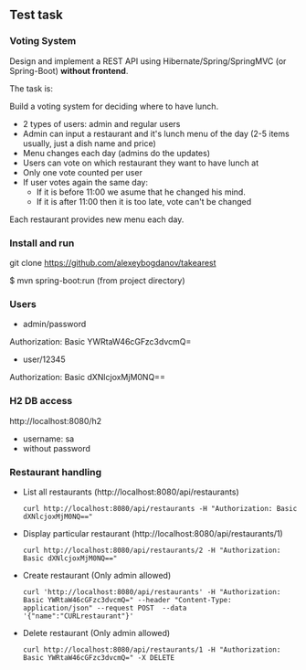 ## Test task
### Voting System

Design and implement a REST API using Hibernate/Spring/SpringMVC (or Spring-Boot) **without frontend**.

The task is:

Build a voting system for deciding where to have lunch.

 * 2 types of users: admin and regular users
 * Admin can input a restaurant and it's lunch menu of the day (2-5 items usually, just a dish name and price)
 * Menu changes each day (admins do the updates)
 * Users can vote on which restaurant they want to have lunch at
 * Only one vote counted per user
 * If user votes again the same day:
    - If it is before 11:00 we asume that he changed his mind.
    - If it is after 11:00 then it is too late, vote can't be changed

Each restaurant provides new menu each day.

### Install and run

git clone https://github.com/alexeybogdanov/takearest

$ mvn spring-boot:run (from project directory)

### Users
* admin/password 

Authorization: Basic YWRtaW46cGFzc3dvcmQ=

* user/12345

Authorization: Basic dXNlcjoxMjM0NQ==

### H2 DB access
http://localhost:8080/h2

* username: sa
* without password

### Restaurant handling 

* List all restaurants (http://localhost:8080/api/restaurants)

    `curl http://localhost:8080/api/restaurants -H "Authorization: Basic dXNlcjoxMjM0NQ=="`
 

* Display particular restaurant (http://localhost:8080/api/restaurants/1)

    `curl http://localhost:8080/api/restaurants/2 -H "Authorization: Basic dXNlcjoxMjM0NQ=="`
    
* Create restaurant (Only admin allowed)

    `curl 'http://localhost:8080/api/restaurants' -H "Authorization: Basic YWRtaW46cGFzc3dvcmQ=" --header "Content-Type:             application/json" --request POST  --data '{"name":"CURLrestaurant"}'` 

* Delete restaurant (Only admin allowed)

    `curl http://localhost:8080/api/restaurants/1 -H "Authorization: Basic YWRtaW46cGFzc3dvcmQ=" -X DELETE`

